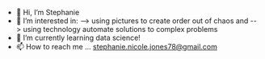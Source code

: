 - 👋 Hi, I’m Stephanie
- 👀 I’m interested in: --> using pictures to create order out of chaos and --> using technology automate solutions to complex problems
- 🌱 I’m currently learning data science!
- 📫 How to reach me ... stephanie.nicole.jones78@gmail.com
